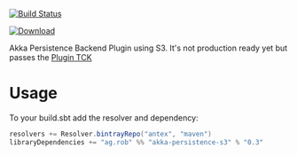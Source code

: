 [![Build Status](https://travis-ci.com/an-tex/akka-persistence-s3.svg?branch=master)](https://travis-ci.com/an-tex/akka-persistence-s3)

[ ![Download](https://api.bintray.com/packages/antex/maven/akka-persistence-s3/images/download.svg) ](https://bintray.com/antex/maven/akka-persistence-s3/_latestVersion)

Akka Persistence Backend Plugin using S3. It's not production ready yet but passes the [Plugin TCK](https://doc.akka.io/docs/akka/current/persistence-journals.html#plugin-tck)


# Usage

To your build.sbt add the resolver and dependency:

```sbt
resolvers += Resolver.bintrayRepo("antex", "maven")
libraryDependencies += "ag.rob" %% "akka-persistence-s3" % "0.3"
```